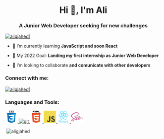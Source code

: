 <h1 align="center">Hi 👋, I'm Ali</h1>
<h3 align="center">A Junior Web Developer seeking for new challenges</h3>

<p align="left"> <a href="https://twitter.com/aligjahed1" target="blank"><img src="https://img.shields.io/twitter/follow/aligjahed1?logo=twitter&style=for-the-badge" alt="aligjahed1" /></a> </p>

- 🌱 I’m currently learning **JavaScript and soon React**

- 📝 My 2022 Goal: **Landing my first internship as Junior Web Developer**

- 🤝 I’m looking to collaborate **and comunicate with other developers**

<h3 align="left">Connect with me:</h3>
<p align="left">
<a href="https://twitter.com/aligjahed1" target="blank"><img align="center" src="https://raw.githubusercontent.com/rahuldkjain/github-profile-readme-generator/master/src/images/icons/Social/twitter.svg" alt="aligjahed1" height="30" width="40" /></a>
</p>

<h3 align="left">Languages and Tools:</h3>
<p align="left"> <a href="https://www.w3schools.com/css/" target="_blank" rel="noreferrer"> <img src="https://raw.githubusercontent.com/devicons/devicon/master/icons/css3/css3-original-wordmark.svg" alt="css3" width="40" height="40"/> </a> <a href="https://git-scm.com/" target="_blank" rel="noreferrer"> <img src="https://www.vectorlogo.zone/logos/git-scm/git-scm-icon.svg" alt="git" width="40" height="40"/> </a> <a href="https://www.w3.org/html/" target="_blank" rel="noreferrer"> <img src="https://raw.githubusercontent.com/devicons/devicon/master/icons/html5/html5-original-wordmark.svg" alt="html5" width="40" height="40"/> </a> <a href="https://developer.mozilla.org/en-US/docs/Web/JavaScript" target="_blank" rel="noreferrer"> <img src="https://raw.githubusercontent.com/devicons/devicon/master/icons/javascript/javascript-original.svg" alt="javascript" width="40" height="40"/> </a> <a href="https://reactjs.org/" target="_blank" rel="noreferrer"> <img src="https://raw.githubusercontent.com/devicons/devicon/master/icons/react/react-original-wordmark.svg" alt="react" width="40" height="40"/> </a> <a href="https://sass-lang.com" target="_blank" rel="noreferrer"> <img src="https://raw.githubusercontent.com/devicons/devicon/master/icons/sass/sass-original.svg" alt="sass" width="40" height="40"/> </a> </p>

<p>&nbsp;<img align="center" src="https://github-readme-stats.vercel.app/api?username=aligjahed&show_icons=true&locale=en" alt="aligjahed" /></p>

